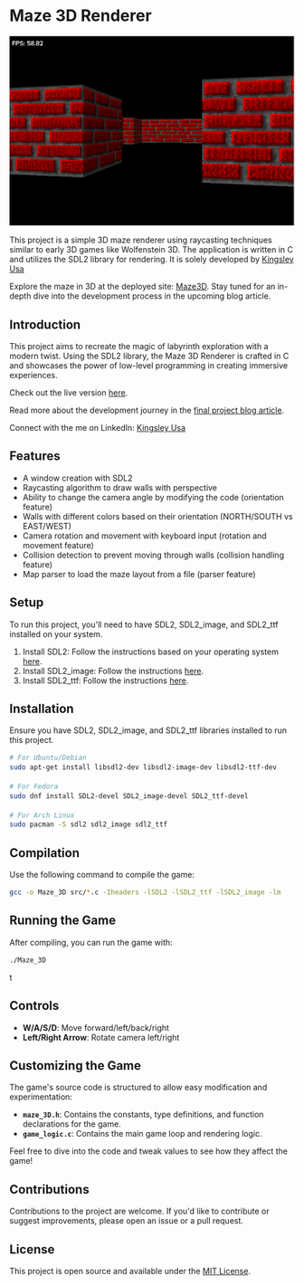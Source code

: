 # Maze 3D Renderer


![Maze 3D Game Screenshot](https://github.com/TheKingsident/Maze-3D/blob/main/assets/maze_3D_screenshot.png)

This project is a simple 3D maze renderer using raycasting techniques similar to early 3D games like Wolfenstein 3D. The application is written in C and utilizes the SDL2 library for rendering. It is solely developed by [Kingsley Usa](https://www.linkedin.com/in/thekingsident/)


Explore the maze in 3D at the deployed site: [Maze3D](https://maze3d.carrd.co/). Stay tuned for an in-depth dive into the development process in the upcoming blog article.

## Introduction

This project aims to recreate the magic of labyrinth exploration with a modern twist. Using the SDL2 library, the Maze 3D Renderer is crafted in C and showcases the power of low-level programming in creating immersive experiences.

Check out the live version [here](https://maze3d.carrd.co/).

Read more about the development journey in the [final project blog article](https://medium.com/@kingsident/journey-through-the-maze-building-my-3d-game-448c8f2ec9e1).

Connect with the me on LinkedIn: [Kingsley Usa](https://www.linkedin.com/in/thekingsident/)

## Features

- A window creation with SDL2
- Raycasting algorithm to draw walls with perspective
- Ability to change the camera angle by modifying the code (orientation feature)
- Walls with different colors based on their orientation (NORTH/SOUTH vs EAST/WEST)
- Camera rotation and movement with keyboard input (rotation and movement feature)
- Collision detection to prevent moving through walls (collision handling feature)
- Map parser to load the maze layout from a file (parser feature)

## Setup

To run this project, you'll need to have SDL2, SDL2_image, and SDL2_ttf installed on your system.

1. Install SDL2: Follow the instructions based on your operating system [here](https://wiki.libsdl.org/Installation).
2. Install SDL2_image: Follow the instructions [here](https://www.libsdl.org/projects/SDL_image/).
3. Install SDL2_ttf: Follow the instructions [here](https://www.libsdl.org/projects/SDL_ttf/).

## Installation

Ensure you have SDL2, SDL2_image, and SDL2_ttf libraries installed to run this project.

```bash
# For Ubuntu/Debian
sudo apt-get install libsdl2-dev libsdl2-image-dev libsdl2-ttf-dev

# For Fedora
sudo dnf install SDL2-devel SDL2_image-devel SDL2_ttf-devel

# For Arch Linux
sudo pacman -S sdl2 sdl2_image sdl2_ttf
```

## Compilation

Use the following command to compile the game:

```sh
gcc -o Maze_3D src/*.c -Iheaders -lSDL2 -lSDL2_ttf -lSDL2_image -lm
```

## Running the Game

After compiling, you can run the game with:

```sh
./Maze_3D
```
t
## Controls

- **W/A/S/D**: Move forward/left/back/right
- **Left/Right Arrow**: Rotate camera left/right

## Customizing the Game

The game's source code is structured to allow easy modification and experimentation:

- **`maze_3D.h`**: Contains the constants, type definitions, and function declarations for the game.
- **`game_logic.c`**: Contains the main game loop and rendering logic.

Feel free to dive into the code and tweak values to see how they affect the game!

## Contributions

Contributions to the project are welcome. If you'd like to contribute or suggest improvements, please open an issue or a pull request.

## License

This project is open source and available under the [MIT License](LICENSE).
